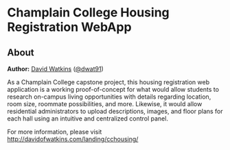 # Champlain College Housing Registration WebApp

## About

**Author:** [David Watkins](http://davidofwatkins.com) ([@dwat91](https://twitter.com/dwat91))

As a Champlain College capstone project, this housing registration web application is a working proof-of-concept for what would allow students to research on-campus living opportunities with details regarding location, room size, roommate possibilities, and more. Likewise, it would allow residential administrators to upload descriptions, images, and floor plans for each hall using an intuitive and centralized control panel.

For more information, please visit <http://davidofwatkins.com/landing/cchousing/>

